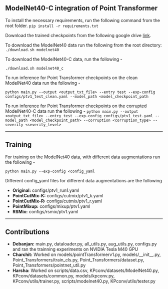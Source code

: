 ## ModelNet40-C integration of Point Transformer

To install the necessary requirements, run the following command from the root folder.
`pip install -r requirements.txt`

Download the trained checkpoints from the following google drive [link](https://drive.google.com/drive/folders/1C4lgDFtn4yJxlH0FbGsx6PLh-30R5b8F?usp=sharing).

To download the ModelNet40 data run the following from the root directory:
`./download.sh modelnet40`

To download the ModelNet40-C data, run the following - 

`./download.sh modelnet40_c`


To run inference for Point Transformer checkpoints on the clean ModelNet40 data run the following - 

`python main.py --output <output_txt_file> --entry test --exp-config configs/ptv1_test_clean.yaml --model_path <model_checkpoint_path`

To run inference for Point Transformer checkpoints on the corrupted ModelNet40-C data run the following - 
`python main.py --output <output_txt_file> --entry test --exp-config configs/ptv1_test.yaml --model_path <model_checkpoint_path> --corruption <corruption_type> --severity <severity_level>`


* * *

## Training

For training on the ModelNet40 data, with different data augmentations run the following -

`python main.py --exp-config <config_yaml`

Different config_yaml files for different data augmentations are the following
- **Original:** configs/ptv1_run1.yaml
- **PointCutMix-K:** configs/cutmix/ptv1_k.yaml
- **PointCutMix-R:** configs/cutmix/ptv1_r.yaml
- **PointMixup:** configs/mixup/ptv1.yaml
- **RSMix:** configs/rsmix/ptv1.yaml

* * *
## Contributions

- **Debanjan:** main.py, dataloader.py, all_utils.py, aug_utils.py, configs.py and ran the trainning experiments on NVIDIA Tesla M40 GPU
- **Charchit:** Worked on models/pointTransformerv1.py, models/\_\_init\_\_.py, Point_Transformers/train_cls.py, Point_Transformers/dataset.py, Point_Transformers/pointnet_util.py
- **Harsha:** Worked on scripts/data.csv, KPconv/datasets/ModelNet40.py, KPconv/datasets/common.py, models/kpconv.py, KPconv/utils/trainer.py, scripts/modelnet40.py, KPconv/utils/tester.py 
